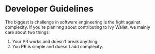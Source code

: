# Developer Guidelines

The biggest is challenge in software engineering is the fight against complexity. If you're planinng about contributing to Ivy Wallet, we mainly care about two things:

1. Your PR works and doesn't break anything.
2. You PR is simple and doesn't add complexity.

